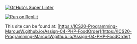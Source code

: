 [![GitHub's Super Linter](https://github.com/ICS20-Programming-MarcusW/Assign-04-PHP-FoodOrder/workflows/GitHub's%20Super%20Linter/badge.svg)](https://github.com/ICS20-Programming-MarcusW/Assign-04-PHP-FoodOrder/actions)

[![Run on Repl.it](https://repl.it/badge/github/ICS20-Programming-MarcusW/Assign-04-PHP-FoodOrder)](https://repl.it/github/ICS20-Programming-MarcusW/Assign-04-PHP-FoodOrder)

This site can be found at: [https://ICS20-Programming-MarcusW.github.io/Assign-04-PHP-FoodOrder](https://ICS20-Programming-MarcusW.github.io/Assign-04-PHP-FoodOrder)